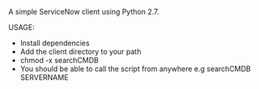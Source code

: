 A simple ServiceNow client using Python 2.7.

USAGE:

- Install dependencies
- Add the client directory to your path
- chmod -x searchCMDB
- You should be able to call the script from anywhere e.g searchCMDB SERVERNAME

